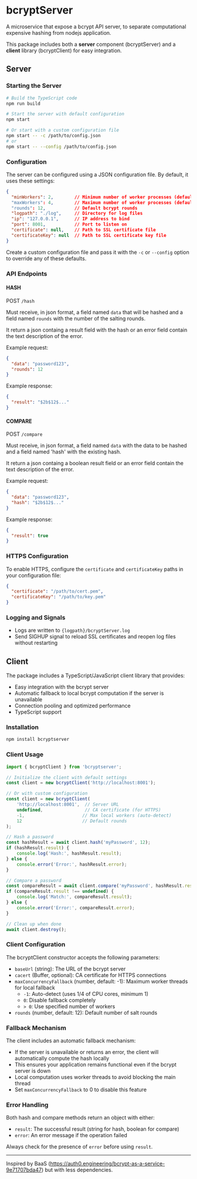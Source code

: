 # bcryptServer

A microservice that expose a bcrypt API server, to separate computational expensive hashing from nodejs application.

This package includes both a **server** component (bcryptServer) and a **client** library (bcryptClient) for easy integration.

## Server

### Starting the Server

```bash
# Build the TypeScript code
npm run build

# Start the server with default configuration
npm start

# Or start with a custom configuration file
npm start -- -c /path/to/config.json
# or
npm start -- --config /path/to/config.json
```

### Configuration

The server can be configured using a JSON configuration file. By default, it uses these settings:

```json
{
  "minWorkers": 2,        // Minimum number of worker processes (default: half of CPU cores)
  "maxWorkers": 4,        // Maximum number of worker processes (default: number of CPU cores)
  "rounds": 12,           // Default bcrypt rounds
  "logpath": "./log",     // Directory for log files
  "ip": "127.0.0.1",      // IP address to bind
  "port": 8001,           // Port to listen on
  "certificate": null,    // Path to SSL certificate file
  "certificateKey": null  // Path to SSL certificate key file
}
```

Create a custom configuration file and pass it with the `-c` or `--config` option to override any of these defaults.

### API Endpoints

#### HASH
POST `/hash`

Must receive, in json format, a field named `data` that will be hashed and a field named `rounds` with the number of the salting rounds.

It return a json containg a result field with the hash or an error field contain the text description of the error.

Example request:
```json
{
  "data": "password123",
  "rounds": 12
}
```

Example response:
```json
{
  "result": "$2b$12$..."
}
```

#### COMPARE
POST `/compare`

Must receive, in json format, a field named `data` with the data to be hashed and a field named 'hash' with the existing hash.

It return a json containg a boolean result field or an error field contain the text description of the error.

Example request:
```json
{
  "data": "password123",
  "hash": "$2b$12$..."
}
```

Example response:
```json
{
  "result": true
}
```

### HTTPS Configuration
To enable HTTPS, configure the `certificate` and `certificateKey` paths in your configuration file:

```json
{
  "certificate": "/path/to/cert.pem",
  "certificateKey": "/path/to/key.pem"
}
```

### Logging and Signals

- Logs are written to `{logpath}/bcryptServer.log`
- Send SIGHUP signal to reload SSL certificates and reopen log files without restarting

## Client

The package includes a TypeScript/JavaScript client library that provides:
- Easy integration with the bcrypt server
- Automatic fallback to local bcrypt computation if the server is unavailable
- Connection pooling and optimized performance
- TypeScript support

### Installation

```bash
npm install bcryptserver
```

### Client Usage

```typescript
import { bcryptClient } from 'bcryptserver';

// Initialize the client with default settings
const client = new bcryptClient('http://localhost:8001');

// Or with custom configuration
const client = new bcryptClient(
	'http://localhost:8001',  // Server URL
	undefined,                // CA certificate (for HTTPS)
	-1,                      // Max local workers (auto-detect)
	12                       // Default rounds
);

// Hash a password
const hashResult = await client.hash('myPassword', 12);
if (hashResult.result) {
	console.log('Hash:', hashResult.result);
} else {
	console.error('Error:', hashResult.error);
}

// Compare a password
const compareResult = await client.compare('myPassword', hashResult.result);
if (compareResult.result !== undefined) {
	console.log('Match:', compareResult.result);
} else {
	console.error('Error:', compareResult.error);
}

// Clean up when done
await client.destroy();
```

### Client Configuration

The bcryptClient constructor accepts the following parameters:

- `baseUrl` (string): The URL of the bcrypt server
- `cacert` (Buffer, optional): CA certificate for HTTPS connections
- `maxConcurrencyFallback` (number, default: -1): Maximum worker threads for local fallback
    - `-1`: Auto-detect (uses 1/4 of CPU cores, minimum 1)
    - `0`: Disable fallback completely
    - `> 0`: Use specified number of workers
- `rounds` (number, default: 12): Default number of salt rounds

### Fallback Mechanism

The client includes an automatic fallback mechanism:
- If the server is unavailable or returns an error, the client will automatically compute the hash locally
- This ensures your application remains functional even if the bcrypt server is down
- Local computation uses worker threads to avoid blocking the main thread
- Set `maxConcurrencyFallback` to 0 to disable this feature

### Error Handling

Both hash and compare methods return an object with either:
- `result`: The successful result (string for hash, boolean for compare)
- `error`: An error message if the operation failed

Always check for the presence of `error` before using `result`.

---

Inspired by BaaS (https://auth0.engineering/bcrypt-as-a-service-9e71707bda47) but with less dependencies.